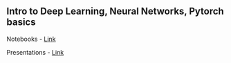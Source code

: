 ## 	Intro to Deep Learning, Neural Networks, Pytorch basics

Notebooks - [Link](/Notebooks/)

Presentations - [Link](/Presentations/)
